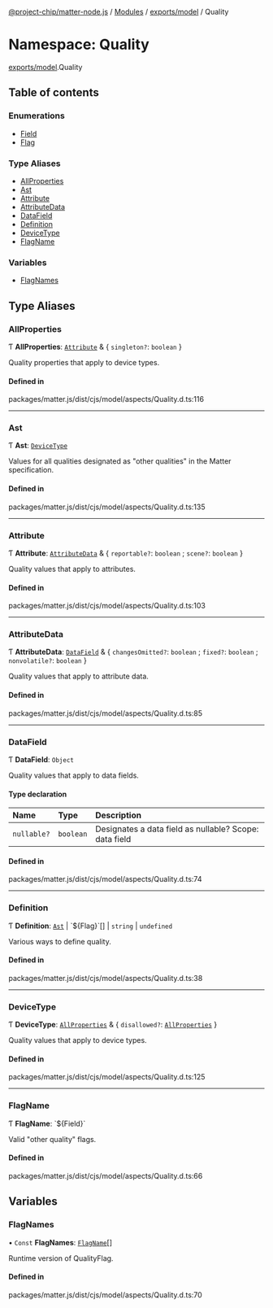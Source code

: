[@project-chip/matter-node.js](../README.md) / [Modules](../modules.md) / [exports/model](exports_model.md) / Quality

# Namespace: Quality

[exports/model](exports_model.md).Quality

## Table of contents

### Enumerations

- [Field](../enums/exports_model.Quality.Field.md)
- [Flag](../enums/exports_model.Quality.Flag.md)

### Type Aliases

- [AllProperties](exports_model.Quality.md#allproperties)
- [Ast](exports_model.Quality.md#ast)
- [Attribute](exports_model.Quality.md#attribute)
- [AttributeData](exports_model.Quality.md#attributedata)
- [DataField](exports_model.Quality.md#datafield)
- [Definition](exports_model.Quality.md#definition)
- [DeviceType](exports_model.Quality.md#devicetype)
- [FlagName](exports_model.Quality.md#flagname)

### Variables

- [FlagNames](exports_model.Quality.md#flagnames)

## Type Aliases

### AllProperties

Ƭ **AllProperties**: [`Attribute`](exports_model.Quality.md#attribute) & { `singleton?`: `boolean`  }

Quality properties that apply to device types.

#### Defined in

packages/matter.js/dist/cjs/model/aspects/Quality.d.ts:116

___

### Ast

Ƭ **Ast**: [`DeviceType`](exports_model.Quality.md#devicetype)

Values for all qualities designated as "other qualities" in the Matter
specification.

#### Defined in

packages/matter.js/dist/cjs/model/aspects/Quality.d.ts:135

___

### Attribute

Ƭ **Attribute**: [`AttributeData`](exports_model.Quality.md#attributedata) & { `reportable?`: `boolean` ; `scene?`: `boolean`  }

Quality values that apply to attributes.

#### Defined in

packages/matter.js/dist/cjs/model/aspects/Quality.d.ts:103

___

### AttributeData

Ƭ **AttributeData**: [`DataField`](exports_model.Quality.md#datafield) & { `changesOmitted?`: `boolean` ; `fixed?`: `boolean` ; `nonvolatile?`: `boolean`  }

Quality values that apply to attribute data.

#### Defined in

packages/matter.js/dist/cjs/model/aspects/Quality.d.ts:85

___

### DataField

Ƭ **DataField**: `Object`

Quality values that apply to data fields.

#### Type declaration

| Name | Type | Description |
| :------ | :------ | :------ |
| `nullable?` | `boolean` | Designates a data field as nullable? Scope: data field |

#### Defined in

packages/matter.js/dist/cjs/model/aspects/Quality.d.ts:74

___

### Definition

Ƭ **Definition**: [`Ast`](exports_model.Quality.md#ast) \| \`${Flag}\`[] \| `string` \| `undefined`

Various ways to define quality.

#### Defined in

packages/matter.js/dist/cjs/model/aspects/Quality.d.ts:38

___

### DeviceType

Ƭ **DeviceType**: [`AllProperties`](exports_model.Quality.md#allproperties) & { `disallowed?`: [`AllProperties`](exports_model.Quality.md#allproperties)  }

Quality values that apply to device types.

#### Defined in

packages/matter.js/dist/cjs/model/aspects/Quality.d.ts:125

___

### FlagName

Ƭ **FlagName**: \`${Field}\`

Valid "other quality" flags.

#### Defined in

packages/matter.js/dist/cjs/model/aspects/Quality.d.ts:66

## Variables

### FlagNames

• `Const` **FlagNames**: [`FlagName`](exports_model.Quality.md#flagname)[]

Runtime version of QualityFlag.

#### Defined in

packages/matter.js/dist/cjs/model/aspects/Quality.d.ts:70
